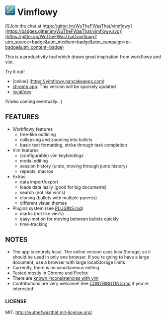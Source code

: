 # ![Vimflowy](/assets/images/vimflowy-32.png?raw=true) Vimflowy

[![Join the chat at https://gitter.im/WuTheFWasThat/vimflowy](https://badges.gitter.im/WuTheFWasThat/vimflowy.svg)](https://gitter.im/WuTheFWasThat/vimflowy?utm_source=badge&utm_medium=badge&utm_campaign=pr-badge&utm_content=badge)

This is a productivity tool which draws great inspiration from workflowy and vim.

Try it out!
- [online] (https://vimflowy.pancakeapps.com)
- [chrome app](https://chrome.google.com/webstore/detail/vimflowy/dkdhbejgjplkmbiglmjobppakgmiimei): This version will be sparsely updated
- [local/dev](CONTRIBUTING.md)

(Video coming eventually...)

## FEATURES ##

- Workflowy features
  - tree-like outlining
  - collapsing and zooming into bullets
  - basic text formatting, strike through task completion
- Vim features
  - (configurable) vim keybindings
  - modal editing
  - session history (undo, moving through jump history)
  - repeats, macros
- Extras
  - data import/export
  - loads data lazily (good for big documents)
  - search (not like vim's)
  - cloning (bullets with multiple parents)
  - different visual themes
- Plugins system (see [PLUGINS.md](PLUGINS.md))
  - marks (not like vim's)
  - easy-motion for moving between bullets quickly
  - time-tracking

## NOTES ##

- The app is entirely local. The online version uses localStorage, so it should be used in only one browser.
  If you're going to have a large document, use a browser with large localStorage limits
- Currently, there is no simultaneous editing
- Tested mostly in Chrome and Firefox
- There are [known inconsistencies with vim](vim_inconsistencies.md)
- Contributions are very welcome!  See [CONTRIBUTING.md](CONTRIBUTING.md) if you're interested

### LICENSE ###

MIT: http://wuthefwasthat.mit-license.org/
